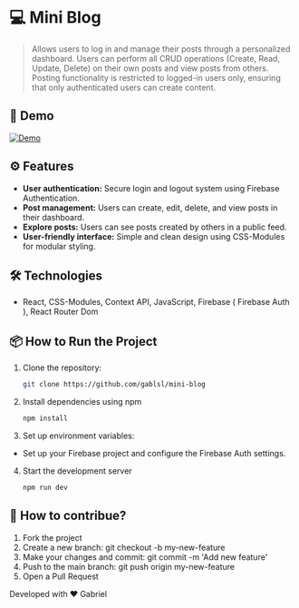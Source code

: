 # 💻 Mini Blog

> Allows users to log in and manage their posts through a personalized dashboard. Users can perform all CRUD operations (Create, Read, Update, Delete) on their own posts and view posts from others. Posting functionality is restricted to logged-in users only, ensuring that only authenticated users can create content.

## 🚀 Demo

[![Demo](https://sa-east-1.graphassets.com/clts0no5706bz07kh246tdkzk/cltw5nzcz0bmk07kf2fxieo6k)](https://mini-blog-liart.vercel.app/)

## ⚙️ Features

- **User authentication:** Secure login and logout system using Firebase Authentication.
- **Post management:** Users can create, edit, delete, and view posts in their dashboard.
- **Explore posts:** Users can see posts created by others in a public feed.
- **User-friendly interface:** Simple and clean design using CSS-Modules for modular styling.

## 🛠️ Technologies

- React, CSS-Modules, Context API, JavaScript, Firebase ( Firebase Auth ), React Router Dom

## 📦 How to Run the Project

1. Clone the repository:
   ```bash
   git clone https://github.com/gablsl/mini-blog

2. Install dependencies using npm
   ```bash
   npm install

3. Set up environment variables:
- Set up your Firebase project and configure the Firebase Auth settings.

4. Start the development server
   ```bash
   npm run dev

## 🤝 **How to contribue?**

1. Fork the project
2. Create a new branch: git checkout -b my-new-feature
3. Make your changes and commit: git commit -m 'Add new feature'
4. Push to the main branch: git push origin my-new-feature
5. Open a Pull Request

Developed with ❤️ Gabriel
